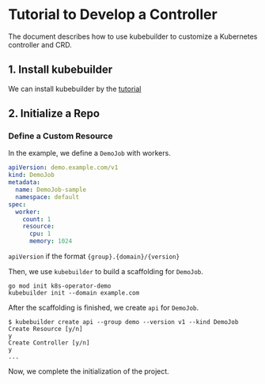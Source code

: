 # Tutorial to Develop a Controller

The document describes how to use kubebuilder to customize
a Kubernetes controller and CRD.

## 1. Install kubebuilder

We can install kubebuilder by the [tutorial](https://book.kubebuilder.io/quick-start.html)

## 2. Initialize a Repo

### Define a Custom Resource

In the example, we define a `DemoJob` with workers.

```yaml
apiVersion: demo.example.com/v1
kind: DemoJob
metadata:
  name: DemoJob-sample
  namespace: default
spec:
  worker: 
    count: 1
    resource:
      cpu: 1
      memory: 1024
```

`apiVersion` if the format `{group}.{domain}/{version}`

Then, we use `kubebuilder` to build a scaffolding for `DemoJob`.

```shell
go mod init k8s-operator-demo
kubebuilder init --domain example.com
```

After the scaffolding is finished, we create `api` for `DemoJob`.

```
$ kubebuilder create api --group demo --version v1 --kind DemoJob
Create Resource [y/n]
y
Create Controller [y/n]
y
...
```

Now, we complete the initialization of the project.

